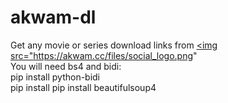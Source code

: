 # akwam-dl
Get any movie or series download links from <a href="akwam.cc" target="_parent\"><img src="https://akwam.cc/files/social_logo.png"
<br>You will need bs4 and bidi:
<br>    pip install python-bidi
<br>    pip install pip install beautifulsoup4
